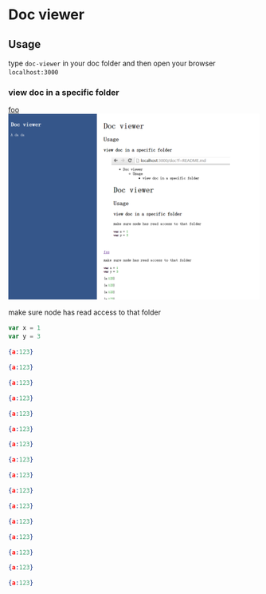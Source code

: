 # Doc viewer

## Usage

type `doc-viewer` in your doc folder and then open your browser `localhost:3000`

### view doc in a specific folder

[foo](foo/README.md)
![screen](screen2.PNG)

make sure node has read access to that folder

````javascript
var x = 1
var y = 3
````

````json
{a:123}
````

````json
{a:123}
````

````json
{a:123}
````

````json
{a:123}
````

````json
{a:123}
````

````json
{a:123}
````

````json
{a:123}
````

````json
{a:123}
````

````json
{a:123}
````

````json
{a:123}
````

````json
{a:123}
````

````json
{a:123}
````

````json
{a:123}
````

````json
{a:123}
````

````json
{a:123}
````

````json
{a:123}
````
